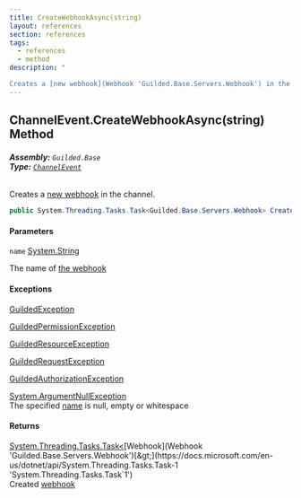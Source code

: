 ```yaml
---
title: CreateWebhookAsync(string)
layout: references
section: references
tags:
  - references
  - method
description: "

Creates a [new webhook](Webhook 'Guilded.Base.Servers.Webhook') in the channel."
---
```


## ChannelEvent.CreateWebhookAsync(string) Method
###### **Assembly:** `Guilded.Base`<br/>**Type:** [`ChannelEvent`](ChannelEvent 'Guilded.Base.Events.ChannelEvent')

Creates a [new webhook](Webhook 'Guilded.Base.Servers.Webhook') in the channel.

```csharp
public System.Threading.Tasks.Task<Guilded.Base.Servers.Webhook> CreateWebhookAsync(string name);
```
#### Parameters

<a name='Guilded.Base.Events.ChannelEvent.CreateWebhookAsync(string).name'></a>

`name` [System.String](https://docs.microsoft.com/en-us/dotnet/api/System.String 'System.String')

The name of [the webhook](Webhook 'Guilded.Base.Servers.Webhook')

#### Exceptions

[GuildedException](GuildedException 'Guilded.Base.GuildedException')

[GuildedPermissionException](GuildedPermissionException 'Guilded.Base.GuildedPermissionException')

[GuildedResourceException](GuildedResourceException 'Guilded.Base.GuildedResourceException')

[GuildedRequestException](GuildedRequestException 'Guilded.Base.GuildedRequestException')

[GuildedAuthorizationException](GuildedAuthorizationException 'Guilded.Base.GuildedAuthorizationException')

[System.ArgumentNullException](https://docs.microsoft.com/en-us/dotnet/api/System.ArgumentNullException 'System.ArgumentNullException')  
The specified [name](ChannelEvent.CreateWebhookAsync(string)#Guilded.Base.Events.ChannelEvent.CreateWebhookAsync(string).name 'Guilded.Base.Events.ChannelEvent.CreateWebhookAsync(string).name') is null, empty or whitespace

#### Returns
[System.Threading.Tasks.Task&lt;](https://docs.microsoft.com/en-us/dotnet/api/System.Threading.Tasks.Task-1 'System.Threading.Tasks.Task`1')[Webhook](Webhook 'Guilded.Base.Servers.Webhook')[&gt;](https://docs.microsoft.com/en-us/dotnet/api/System.Threading.Tasks.Task-1 'System.Threading.Tasks.Task`1')  
Created [webhook](Webhook 'Guilded.Base.Servers.Webhook')
